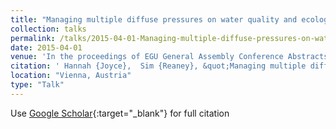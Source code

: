 ```yaml
---
title: "Managing multiple diffuse pressures on water quality and ecological habitat: Spatially targeting effective mitigation actions at the landscape scale."
collection: talks
permalink: /talks/2015-04-01-Managing-multiple-diffuse-pressures-on-water-quality-and-ecological-habitat-Spatially-targeting-effective-mitigation-actions-at-the-landscape-scale
date: 2015-04-01
venue: 'In the proceedings of EGU General Assembly Conference Abstracts'
citation: ' Hannah {Joyce},  Sim {Reaney}, &quot;Managing multiple diffuse pressures on water quality and ecological habitat: Spatially targeting effective mitigation actions at the landscape scale..&quot; In the proceedings of EGU General Assembly Conference Abstracts, 2015.'
location: "Vienna, Austria"
type: "Talk"
---
```

Use [Google Scholar](https://scholar.google.com/scholar?q=Managing+multiple+diffuse+pressures+on+water+quality+and+ecological+habitat:+Spatially+targeting+effective+mitigation+actions+at+the+landscape+scale.){:target="_blank"} for full citation
